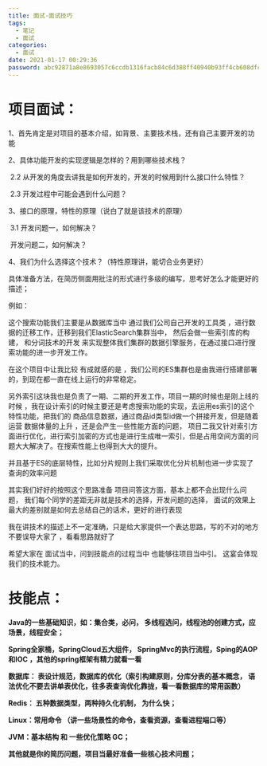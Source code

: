 ```yaml
---
title: 面试-面试技巧
tags:
  - 笔记
  - 面试
categories:
  - 面试
date: 2021-01-17 00:29:36
password: abc92871a8e8693057c6ccdb1316facb84c6d388ff40940b93ff4cb608dfcea7
---
```


# 项目面试：

1、首先肯定是对项目的基本介绍，如背景、主要技术栈，还有自己主要开发的功能

2、具体功能开发的实现逻辑是怎样的？用到哪些技术栈？

​     2.2 从开发的角度去讲我是如何开发的，开发的时候用到什么接口什么特性？

​     2.3 开发过程中可能会遇到什么问题？

3、接口的原理，特性的原理（说白了就是该技术的原理）

​     3.1 开发问题一，如何解决？

​         开发问题二，如何解决？

4、我们为什么选择这个技术？（特性原理讲，能切合业务更好）

 

 

具体准备方法，在简历侧面用批注的形式进行多级的编写，思考好怎么才能更好的描述；

 

例如：

这个搜索功能我们主要是从数据库当中 通过我们公司自己开发的工具类 ，进行数据的迁移工作，迁移到我们ElasticSearch集群当中， 然后会做一些索引库的构建， 和分词技术的开发 来实现整体我们集群的数据引擎服务，在通过接口进行搜索功能的进一步开发工作。

 

在这个项目中让我比较 有成就感的是 ，我们公司的ES集群也是由我进行搭建部署的，到现在都一直在线上运行的非常稳定。

 

另外索引这块我也是负责了一期、二期的开发工作，项目一期的时候也是刚上线的时候 ，我在设计索引的时候主要还是考虑搜索功能的实现，去运用es索引的这个特性功能，把我们的 商品信息数据，通过商品id类型id做一个拼接开发，但是随着运营 数据体量的上升 ，还是会产生一些性能方面的问题， 项目二我又针对索引方面进行优化，进行索引加密的方式也是进行生成唯一索引，但是占用空间方面的问题大大解决了。在搜索性能上也得到大大的提升。

 

并且基于ES的底层特性，比如分片规则上我们采取优化分片机制也进一步实现了查询的效率问题

 

 

其实我们好好的按照这个思路准备 项目问答这方面，基本上都不会出现什么问题， 我们每个同学的差距无非就是技术的选择，开发问题的选择，  面试的效果上 最大的差别就是如何去总结自己的话术，更好的进行表现

 

 

我在讲技术的描述上不一定准确，只是给大家提供一个表达思路，写的不对的地方 不要误导大家了 ，看看思路就好了

 

 

希望大家在 面试当中，问到技能点的过程当中 也能够往项目当中引。  这宴会体现我们的技术能力。

 

# 技能点：

**Java的一些基础知识，如：集合类，必问，  多线程选问，线程池的创建方式，应场景，线程安全；**

**Spring全家桶，SpringCloud五大组件， SpringMvc的执行流程，Sping的AOP和IOC ，其他的spring框架有精力就看一看**

**数据库： 表设计规范，数据库的优化（索引构建原则，分库分表的基本概念， 语法优化不要去讲单表优化，往多表查询优化靠拢，看一看数据库的常用函数）**

 

**Redis： 五种数据类型，两种持久化机制， 为什么快；**

 

**Linux：常用命令 （讲一些场景性的命令，查看资源，查看进程端口等）**

 

**JVM：基本结构 和 一些优化策略 GC；**

 

**其他就是你的简历问题，项目当最好准备一些核心技术问题；**

 